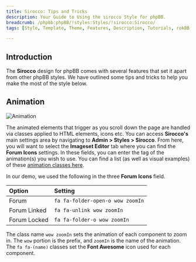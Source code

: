 ```yaml
---
title: Sirocco: Tips and Tricks
description: Your Guide to Using the sirocco Style for phpBB.
breadcrumb: /phpbb:phpBB/!styles:Styles/!sirocco:Sirocco/
tags: [Style, Template, Theme, Features, Description, Tutorials, rokBB 5]

---
```


Introduction
-----

The **Sirocco** design for phpBB comes with several features that set it apart from other phpBB styles. We have outlined some tips and tricks to help you make the most of the style below.

Animation
-----

![Animation](animation.png)

The animated elements that trigger as you scroll down the page are handled via classes applied to HTML elements, icons etc. You can access **Sirocco's** main settings area by navigating to **Admin > Styles > Sirocco**. From here, you will want to select the **Imageset Editor** tab where you can find the **Forum Icons** settings. In these fields, you can enter the tag of the animation(s) you wish to use. You can find a list (as well as visual examples) of these [animation classes here](http://daneden.github.io/animate.css/).

In our demo, we used the following in the three **Forum Icons** field.

| Option       | Setting                          |
| :----------  | :----------                      |
| Forum        | `fa fa-folder-open-o wow zoomIn` |
| Forum Linked | `fa fa-unlink wow zoomIn`        |
| Forum Locked | `fa fa-folder-o wow zoomIn`      |

The class name `wow zoomIn` sets the animation of each component to zoom in. The `wow` portion is the prefix, and `zoomIn` is the name of the animation. The `fa fa-(name)` classes set the **Font Awesome** icon used for each component.

